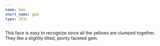 ```yaml
---
name: Gem
short_name: gem
type: 2E1C
---
```


This face is easy to recognize since all the yellows are clumped together.  They like a slightly tilted, pointy faceted gem.
